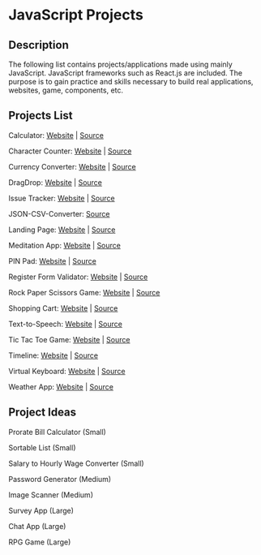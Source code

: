 # JavaScript Projects

## Description
The following list contains projects/applications made using mainly JavaScript. JavaScript frameworks such as React.js are included. The purpose is to gain practice and skills necessary to build real applications, websites, game, components, etc.

## Projects List
Calculator: [Website](https://ejnguyen619.github.io/javascript-projects/Calculator/) | [Source](https://github.com/ejnguyen619/javascript-projects/tree/main/Calculator)

Character Counter: [Website](https://char-counter.netlify.app/) | [Source](https://github.com/ejnguyen619/char-counter)

Currency Converter: [Website](https://ejnguyen619.github.io/javascript-projects/Currency-Converter/) | [Source](https://github.com/ejnguyen619/javascript-projects/tree/main/Currency-Converter)

DragDrop: [Website](https://ejnguyen619.github.io/javascript-projects/DragDrop/) | [Source](https://github.com/ejnguyen619/javascript-projects/tree/main/DragDrop)

Issue Tracker: [Website](https://ejnguyen619.github.io/javascript-projects/Issue-Tracker/) | [Source](https://github.com/ejnguyen619/javascript-projects/tree/main/Issue-Tracker)

JSON-CSV-Converter: [Source](https://github.com/ejnguyen619/javascript-projects/tree/main/JSON=CSV-Converter)

Landing Page: [Website](https://ejnguyen619.github.io/javascript-projects/Landing-Page/) | [Source](https://github.com/ejnguyen619/javascript-projects/tree/main/Landing-Page)

Meditation App: [Website](https://ejnguyen619.github.io/javascript-projects/Meditation/) | [Source](https://github.com/ejnguyen619/javascript-projects/tree/main/Meditation)

PIN Pad: [Website](https://ejnguyen619.github.io/javascript-projects/PIN-Pad/) | [Source](https://github.com/ejnguyen619/javascript-projects/tree/main/PIN-Pad)

Register Form Validator: [Website](https://ejnguyen619.github.io/javascript-projects/Register-Form-Validator/) | [Source](https://github.com/ejnguyen619/javascript-projects/tree/main/Register-Form-Validator)

Rock Paper Scissors Game: [Website](https://ejnguyen619.github.io/javascript-projects/Rock-Paper-Scissors/) | [Source](https://github.com/ejnguyen619/javascript-projects/tree/main/Rock-Paper-Scissors)

Shopping Cart: [Website](https://vanilla-shopping-cart.netlify.app/) | [Source](https://github.com/ejnguyen619/javascript-projects/tree/main/Shopping-Cart)

Text-to-Speech: [Website](https://ejnguyen619.github.io/javascript-projects/Text-to-Speech/) | [Source](https://github.com/ejnguyen619/javascript-projects/tree/main/Text-to-Speech)

Tic Tac Toe Game: [Website](https://ejnguyen619.github.io/javascript-projects/Tic-Tac-Toe/) | [Source](https://github.com/ejnguyen619/javascript-projects/tree/main/Tic-Tac-Toe)

Timeline: [Website](https://ejnguyen619.github.io/javascript-projects/Timeline/) | [Source](https://github.com/ejnguyen619/javascript-projects/tree/main/Timeline)

Virtual Keyboard: [Website](https://ejnguyen619.github.io/javascript-projects/Virtual-Keyboard/) | [Source](https://github.com/ejnguyen619/javascript-projects/tree/main/Virtual-Keyboard)

Weather App: [Website](https://ejnguyen619.github.io/javascript-projects/Weather/) | [Source](https://github.com/ejnguyen619/javascript-projects/tree/main/Weather)

## Project Ideas
Prorate Bill Calculator (Small)

Sortable List (Small)

Salary to Hourly Wage Converter (Small)

Password Generator (Medium)

Image Scanner (Medium)

Survey App (Large)

Chat App (Large)

RPG Game (Large)